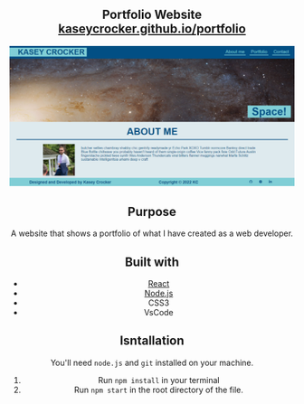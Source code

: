 <h2 align="center">
  Portfolio Website <br/>
  <a href="https://kaseycrocker.github.io/portfolio/" target="_blank">kaseycrocker.github.io/portfolio</a>
 </h2>
 <div align="center">
  <img alt="Screenshot" src="./assets/images/portfolio-screenshot.png" />

## Purpose
A website that shows a portfolio of what I have created as a web developer.

## Built with
- [React](https://reactjs.org/)
- [Node.js](https://nodejs.org/en/)
- CSS3
- VsCode

## Isntallation
You'll need `node.js` and `git` installed on your machine.
  1. Run `npm install` in your terminal
  2. Run `npm start` in the root directory of the file.
  
  
